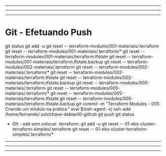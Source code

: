 

----------------------------------------------------------------------------------------------------------------------------------------------------------------
----------------------------------------------------------------------------------------------------------------------------------------------------------------
----------------------------------------------------------------------------------------------------------------------------------------------------------------

# Git - Efetuando Push
git status
git add -u
git reset -- terraform-modules/001-materiais/.terraform
git reset -- terraform-modules/001-materiais/.terraform/*
git reset -- terraform-modules/001-materiais/terraform.tfstate
git reset -- terraform-modules/001-materiais/terraform.tfstate.backup
git reset -- terraform-modules/002-materiais/.terraform
git reset -- terraform-modules/002-materiais/.terraform/*
git reset -- terraform-modules/002-materiais/terraform.tfstate
git reset -- terraform-modules/002-materiais/terraform.tfstate.backup
git reset -- terraform-modules/005-materiais/.terraform
git reset -- terraform-modules/005-materiais/.terraform/*
git reset -- terraform-modules/005-materiais/terraform.tfstate
git reset -- terraform-modules/005-materiais/terraform.tfstate.backup
git commit -m "Terraform Modules - 005 Criando um módulo na prática."
eval $(ssh-agent -s)
ssh-add /home/fernando/.ssh/chave-debian10-github
git push
git status

- Git - add sem colocar .terraform:
git add -u
git reset -- 01-eks-cluster-terraform-simples/.terraform
git reset -- 01-eks-cluster-terraform-simples/.terraform/*






----------------------------------------------------------------------------------------------------------------------------------------------------------------
----------------------------------------------------------------------------------------------------------------------------------------------------------------
----------------------------------------------------------------------------------------------------------------------------------------------------------------

#